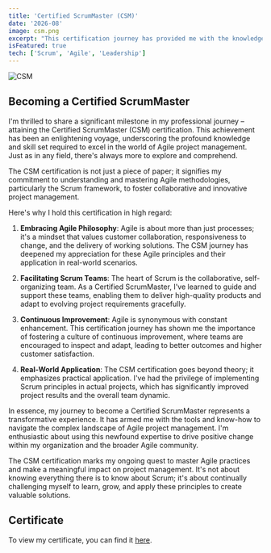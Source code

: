 ```yaml
---
title: 'Certified ScrumMaster (CSM)'
date: '2026-08'
image: csm.png
excerpt: "This certification journey has provided me with the knowledge and skills to apply Scrum principles in real-world projects, resulting in improved outcomes and enhanced customer satisfaction. It's a humbling reminder that there's always room for improvement and that successful Scrum implementation requires ongoing learning and growth."
isFeatured: true
tech: ['Scrum', 'Agile', 'Leadership']
---
```


![CSM](/images/certs/csm.png)

## Becoming a Certified ScrumMaster

I'm thrilled to share a significant milestone in my professional journey – attaining the Certified ScrumMaster (CSM) certification. This achievement has been an enlightening voyage, underscoring the profound knowledge and skill set required to excel in the world of Agile project management. Just as in any field, there's always more to explore and comprehend.

The CSM certification is not just a piece of paper; it signifies my commitment to understanding and mastering Agile methodologies, particularly the Scrum framework, to foster collaborative and innovative project management.

Here's why I hold this certification in high regard:

1. **Embracing Agile Philosophy**: Agile is about more than just processes; it's a mindset that values customer collaboration, responsiveness to change, and the delivery of working solutions. The CSM journey has deepened my appreciation for these Agile principles and their application in real-world scenarios.

2. **Facilitating Scrum Teams**: The heart of Scrum is the collaborative, self-organizing team. As a Certified ScrumMaster, I've learned to guide and support these teams, enabling them to deliver high-quality products and adapt to evolving project requirements gracefully.

3. **Continuous Improvement**: Agile is synonymous with constant enhancement. This certification journey has shown me the importance of fostering a culture of continuous improvement, where teams are encouraged to inspect and adapt, leading to better outcomes and higher customer satisfaction.

4. **Real-World Application**: The CSM certification goes beyond theory; it emphasizes practical application. I've had the privilege of implementing Scrum principles in actual projects, which has significantly improved project results and the overall team dynamic.

In essence, my journey to become a Certified ScrumMaster represents a transformative experience. It has armed me with the tools and know-how to navigate the complex landscape of Agile project management. I'm enthusiastic about using this newfound expertise to drive positive change within my organization and the broader Agile community.

The CSM certification marks my ongoing quest to master Agile practices and make a meaningful impact on project management. It's not about knowing everything there is to know about Scrum; it's about continually challenging myself to learn, grow, and apply these principles to create valuable solutions.

## Certificate

To view my certificate, you can find it [here](https://bcert.me/sbppozyri).
